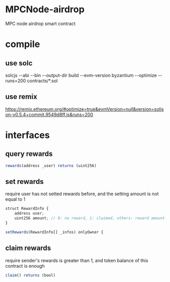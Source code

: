 # MPCNode-airdrop
MPC node airdrop smart contract

# compile

## use solc

solcjs --abi --bin --output-dir build --evm-version byzantium --optimize --runs=200 contracts/*.sol

## use remix

<https://remix.ethereum.org/#optimize=true&evmVersion=null&version=soljson-v0.5.4+commit.9549d8ff.js&runs=200>

# interfaces

## query rewards

```javascript
rewards(address _user) returns (uint256)
````

## set rewards

require user has not setted rewards before, and the setting amount is not equal to 1

```javascript
struct RewardInfo {
    address user;
    uint256 amount; // 0: no reward, 1: claimed, others: reward amount
}
```

```javascript
setRewards(RewardInfo[] _infos) onlyOwner {
```

## claim rewards

require sender's rewards is greater than 1, and token balance of this contract is enough

```javascript
claim() returns (bool)
```
